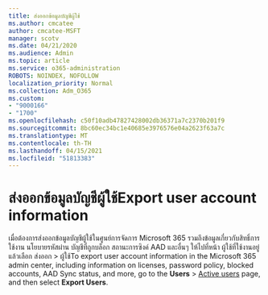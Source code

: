 ```yaml
---
title: ส่งออกข้อมูลบัญชีผู้ใช้
ms.author: cmcatee
author: cmcatee-MSFT
manager: scotv
ms.date: 04/21/2020
ms.audience: Admin
ms.topic: article
ms.service: o365-administration
ROBOTS: NOINDEX, NOFOLLOW
localization_priority: Normal
ms.collection: Adm_O365
ms.custom:
- "9000166"
- "1700"
ms.openlocfilehash: c50f10adb47827428002db36371a7c2370b201f9
ms.sourcegitcommit: 8bc60ec34bc1e40685e3976576e04a2623f63a7c
ms.translationtype: MT
ms.contentlocale: th-TH
ms.lasthandoff: 04/15/2021
ms.locfileid: "51813383"
---
```

# <a name="export-user-account-information"></a><span data-ttu-id="98e00-102">ส่งออกข้อมูลบัญชีผู้ใช้</span><span class="sxs-lookup"><span data-stu-id="98e00-102">Export user account information</span></span>

<span data-ttu-id="98e00-103">เมื่อต้องการส่งออกข้อมูลบัญชีผู้ใช้ในศูนย์การจัดการ Microsoft 365 รวมถึงข้อมูลเกี่ยวกับสิทธิ์การใช้งาน นโยบายรหัสผ่าน บัญชีที่ถูกบล็อก สถานะการซิงค์ AAD และอื่นๆ ให้ไปที่หน้า ผู้ใช้ที่ใช้งานอยู่แล้วเลือก ส่งออก  >  [](https://go.microsoft.com/fwlink/p/?linkid=834822)ผู้ใช้</span><span class="sxs-lookup"><span data-stu-id="98e00-103">To export user account information in the Microsoft 365 admin center, including information on licenses, password policy, blocked accounts, AAD Sync status, and more, go to the **Users** > [Active users](https://go.microsoft.com/fwlink/p/?linkid=834822) page, and then select **Export Users**.</span></span>